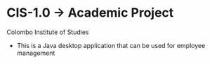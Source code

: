 # CIS-1.0 -> Academic Project
Colombo Institute of Studies
- This is a Java desktop application that can be used for employee management
